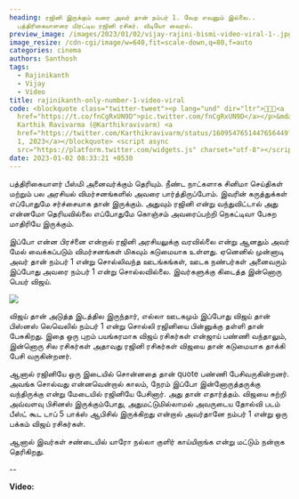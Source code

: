```yaml
---
heading: ரஜினி இருக்கும் வரை அவர் தான் நம்பர் 1. வேற எவனும் இல்லை..
  பத்திரிகையாளரை மிரட்டிய ரஜினி ரசிகர். வீடியோ வைரல்.
preview_image: /images/2023/01/02/vijay-rajini-bismi-video-viral-1-.jpg
image_resize: /cdn-cgi/image/w=640,fit=scale-down,q=80,f=auto
categories: cinema
authors: Santhosh
tags:
  - Rajinikanth
  - Vijay
  - Video
title: rajinikanth-only-number-1-video-viral
code: <blockquote class="twitter-tweet"><p lang="und" dir="ltr">🤣🤣🤣<a
  href="https://t.co/fnCgRxUN9D">pic.twitter.com/fnCgRxUN9D</a></p>&mdash;
  Karthik Ravivarma (@Karthikravivarm) <a
  href="https://twitter.com/Karthikravivarm/status/1609547651447656449?ref_src=twsrc%5Etfw">January
  1, 2023</a></blockquote> <script async
  src="https://platform.twitter.com/widgets.js" charset="utf-8"></script>
date: 2023-01-02 08:33:21 +0530
---
```



பத்திரிகையாளர் பீஸ்மி அனைவர்க்கும் தெரியும். நீண்ட நாட்களாக சினிமா செய்திகள் மற்றும் பல அரசியல் விமர்சனங்களில் அவரை பார்த்திருப்போம். இவரின் கருத்துக்கள் எப்போதுமே சர்ச்சையாக தான் இருக்கும். அதுவும் ரஜினி என்று வந்துவிட்டால் அது என்னமோ தெரியவில்லை எப்போதுமே கொஞ்சம் அவரைப்பற்றி நெகட்டிவா பேசுற மாதிரியே இருக்கும்.

இப்போ என்ன பிரச்னை என்றால் ரஜினி அரசியலுக்கு வரவில்லை என்று ஆனதும் அவர் மேல் வைக்கப்படும் விமர்சனங்கள் மிகவும் கடுமையாக உள்ளது. ஏனெனில் முன்னாடி அவர் தான் நம்பர் 1 என்று சொல்லிவந்த ஊடங்கங்கள், ஊடக நண்பர்கள் அனைவரும் இப்போது அவரை நம்பர் 1 என்று சொல்லவில்லை. இவர்களுக்கு கிடைத்த இன்னொரு பெயர் விஜய்.

![](/images/2023/01/02/vijay-rajini-bismi-video-viral-2-.jpg)

விஜய் தான் அடுத்த இடத்தில இருந்தார், எல்லா ஊடகமும் இப்போது விஜய் தான் பிஸ்னஸ் லெவெலில் நம்பர் 1 என்று சொல்லி ரஜினியை பின்னுக்கு தள்ளி தான் பேசுகிறது. இதை ஒரு புறம் பயங்கரமாக விஜய் ரசிகர்கள் என்ஜாய் பண்ணி வந்தாலும், இன்னொரு சில ரசிகர்கள் அதாவது ரஜினி ரசிகர்கள் விஜயை தான் கடுமையாக தாக்கி பேசி வருகின்றனர்.

ஆனால் ரஜினியே ஒரு இடையில் சொன்னதை தான் quote பண்ணி பேசிவருகின்றனர். அவங்க சொல்வது என்னவென்றால் காலம், நேரம் இப்போ இன்னோருத்தருக்கு வந்திருக்கு என்று மேடையில் ரஜினியே பேசினார். அது தான் எதார்த்தம். விஜயை சுற்றி அவ்வளவு பிசினஸ் இருக்கும்போது, அதுமட்டுமில்லாமல் அவருடைய தோல்வி படம் பீஸ்ட் கூட டாப் 5 பாக்ஸ் ஆபிசில் இருக்கிறது என்றால் அவர்தானே நம்பர் 1 என்று ஒரு பக்கம் விஜய் ரசிகர்கள்.

ஆனால் இவர்கள் சண்டையில் யாரோ நல்லா குளிர் காய்யிறாங்க என்று மட்டும் நன்றாக தெரிகிறது.  

\--

**V﻿ideo:**